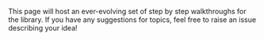 This page will host an ever-evolving set of step by step walkthroughs for the library. If you have any suggestions for topics, feel free to raise an issue describing your idea!
